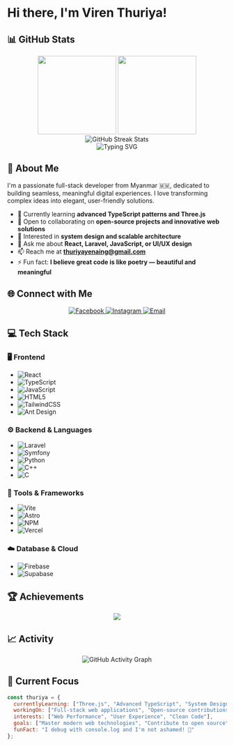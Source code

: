 # Hi there, I'm Viren Thuriya! 

## 📊 GitHub Stats
<div align="center">
  <img height="180em" src="https://github-readme-stats.vercel.app/api?username=theYE-8266-viren-Nai&show_icons=true&theme=tokyonight&include_all_commits=true&count_private=true" />
  <img height="180em" src="https://github-readme-stats.vercel.app/api/top-langs/?username=theYE-8266-viren-Nai&layout=compact&langs_count=12&theme=tokyonight" />
</div>

<div align="center">
  <img src="https://github-readme-streak-stats.herokuapp.com/?user=theYE-8266-viren-Nai&theme=tokyonight&hide_border=true" alt="GitHub Streak Stats" />
</div>
<div align="center">
  <img src="https://readme-typing-svg.herokuapp.com?font=Fira+Code&pause=1000&color=9745F5&center=true&vCenter=true&width=435&lines=Full-Stack+Developer+%F0%9F%9A%80;From+Myanmar+%F0%9F%87%B2%F0%9F%87%B2+to+the+World+%F0%9F%8C%8D;Building+Digital+Experiences;Code%2C+Create%2C+Collaborate" alt="Typing SVG" />
</div>

## 🚀 About Me
I'm a passionate full-stack developer from Myanmar 🇲🇲, dedicated to building seamless, meaningful digital experiences. I love transforming complex ideas into elegant, user-friendly solutions.

- 🌱 Currently learning **advanced TypeScript patterns and Three.js**
- 👯 Open to collaborating on **open-source projects and innovative web solutions**
- 🤔 Interested in **system design and scalable architecture**
- 💬 Ask me about **React, Laravel, JavaScript, or UI/UX design**
- 📫 Reach me at **thuriyayenaing@gmail.com**
- ⚡ Fun fact: **I believe great code is like poetry — beautiful and meaningful**

## 🌐 Connect with Me
<div align="center">
  <a href="https://facebook.com/Thuriya%20Ye%20Naing">
    <img src="https://img.shields.io/badge/Facebook-%231877F2.svg?style=for-the-badge&logo=Facebook&logoColor=white" alt="Facebook" />
  </a>
  <a href="https://instagram.com/virern_thuriya">
    <img src="https://img.shields.io/badge/Instagram-%23E4405F.svg?style=for-the-badge&logo=Instagram&logoColor=white" alt="Instagram" />
  </a>
  <a href="mailto:thuriyayenaing@gmail.com">
    <img src="https://img.shields.io/badge/Email-D14836?style=for-the-badge&logo=gmail&logoColor=white" alt="Email" />
  </a>
</div>

## 💻 Tech Stack
### 🖥️ Frontend
- ![React](https://img.shields.io/badge/react-%2320232a.svg?style=for-the-badge&logo=react&logoColor=%2361DAFB)
- ![TypeScript](https://img.shields.io/badge/typescript-%23007ACC.svg?style=for-the-badge&logo=typescript&logoColor=white)
- ![JavaScript](https://img.shields.io/badge/javascript-%23323330.svg?style=for-the-badge&logo=javascript&logoColor=%23F7DF1E)
- ![HTML5](https://img.shields.io/badge/html5-%23E34F26.svg?style=for-the-badge&logo=html5&logoColor=white)
- ![TailwindCSS](https://img.shields.io/badge/tailwindcss-%2338B2AC.svg?style=for-the-badge&logo=tailwind-css&logoColor=white)
- ![Ant Design](https://img.shields.io/badge/-AntDesign-%230170FE?style=for-the-badge&logo=ant-design&logoColor=white)

### ⚙️ Backend & Languages
- ![Laravel](https://img.shields.io/badge/laravel-%23FF2D20.svg?style=for-the-badge&logo=laravel&logoColor=white)
- ![Symfony](https://img.shields.io/badge/symfony-%23000000.svg?style=for-the-badge&logo=symfony&logoColor=white)
- ![Python](https://img.shields.io/badge/python-3670A0?style=for-the-badge&logo=python&logoColor=ffdd54)
- ![C++](https://img.shields.io/badge/c++-%2300599C.svg?style=for-the-badge&logo=c%2B%2B&logoColor=white)
- ![C](https://img.shields.io/badge/c-%2300599C.svg?style=for-the-badge&logo=c&logoColor=white)

### 🧰 Tools & Frameworks
- ![Vite](https://img.shields.io/badge/vite-%23646CFF.svg?style=for-the-badge&logo=vite&logoColor=white)
- ![Astro](https://img.shields.io/badge/astro-%232C2052.svg?style=for-the-badge&logo=astro&logoColor=white)
- ![NPM](https://img.shields.io/badge/NPM-%23CB3837.svg?style=for-the-badge&logo=npm&logoColor=white)
- ![Vercel](https://img.shields.io/badge/vercel-%23000000.svg?style=for-the-badge&logo=vercel&logoColor=white)

### ☁️ Database & Cloud
- ![Firebase](https://img.shields.io/badge/firebase-%23039BE5.svg?style=for-the-badge&logo=firebase)
- ![Supabase](https://img.shields.io/badge/Supabase-3ECF8E?style=for-the-badge&logo=supabase&logoColor=white)

## 🏆 Achievements
<div align="center">
  <img src="https://github-profile-trophy.vercel.app/?username=theYE-8266-viren-Nai&theme=tokyonight&no-frame=false&no-bg=false&margin-w=4&row=1" />
</div>

## 📈 Activity
<div align="center">
  <img src="https://github-readme-activity-graph.vercel.app/graph?username=theYE-8266-viren-Nai&theme=tokyo-night" alt="GitHub Activity Graph" />
</div>

## 🎯 Current Focus
```javascript
const thuriya = {
  currentlyLearning: ["Three.js", "Advanced TypeScript", "System Design"],
  workingOn: ["Full-stack web applications", "Open-source contributions"],
  interests: ["Web Performance", "User Experience", "Clean Code"],
  goals: ["Master modern web technologies", "Contribute to open source", "Build impactful products"],
  funFact: "I debug with console.log and I'm not ashamed! 🐛"
};
